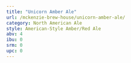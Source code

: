 ```yaml
---
title: "Unicorn Amber Ale"
url: /mckenzie-brew-house/unicorn-amber-ale/
category: North American Ale
style: American-Style Amber/Red Ale
abv: 4
ibu: 0
srm: 0
upc: 0
---
```


